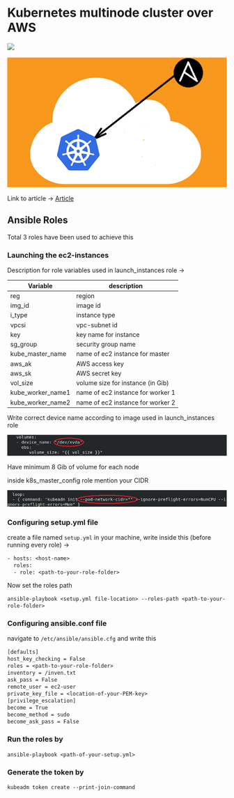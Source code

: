 # Kubernetes multinode cluster over AWS

![](https://img.shields.io/badge/%E2%9A%99%EF%B8%8FAnsible-2.10.3-blue)

![](images/4.png)

Link to article -> [Article](https://www.linkedin.com/posts/yash-indane-aa6534179_vimaldaga-righteducation-educationredefine-activity-6763765795467104257-_Su7)

## Ansible Roles 
Total 3 roles have been used to achieve this

### Launching the ec2-instances

Description for role variables used in launch_instances role ->

| Variable | description |
| -------- | ----------- |
| reg      | region      |
| img_id   | image id    |
| i_type   | instance type |
| vpcsi    | vpc-subnet id |
| key      | key name for instance |
| sg_group | security group name   |
| kube_master_name | name of ec2 instance for master |
| aws_ak   | AWS access key |
| aws_sk   | AWS secret key |
| vol_size | volume size for instance (in Gib) |
| kube_worker_name1 | name of ec2 instance for worker 1 |
| kube_worker_name2 | name of ec2 instance for worker 2 |

Write correct device name according to image used in launch_instances role

![](images/5.png)

Have minimum 8 Gib of volume for each node

inside k8s_master_config role mention your CIDR 

![](images/6.png)

### Configuring setup.yml file

create a file named `setup.yml` in your machine, write inside this (before running every role) ->

```
- hosts: <host-name>
  roles:
  - role: <path-to-your-role-folder>
```

Now set the roles path

```
ansible-playbook <setup.yml file-location> --roles-path <path-to-your-role-folder>
```

### Configuring ansible.conf file

navigate to `/etc/ansible/ansible.cfg` and write this

```
[defaults]
host_key_checking = False
roles = <path-to-your-role-folder>
inventory = /inven.txt
ask_pass = False
remote_user = ec2-user
private_key_file = <location-of-your-PEM-key>
[privilege_escalation]
become = True
become_method = sudo
become_ask_pass = False
```

### Run the roles by

```
ansible-playbook <path-of-your-setup.yml>
```

### Generate the token by

```
kubeadm token create --print-join-command
```
